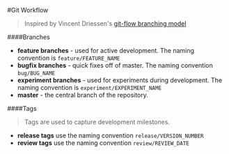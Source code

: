 #Git Workflow
> Inspired by Vincent Driessen's [git-flow branching model](http://nvie.com/posts/a-successful-git-branching-model/)

####Branches
* **feature branches** - used for active development. The naming convention is ``feature/FEATURE_NAME``  
* **bugfix branches** - quick fixes off of master. The naming convention ``bug/BUG_NAME``  
* **experiment branches** - used for experiments during development. The naming convention is ``experiment/EXPERIMENT_NAME``  
* **master** - the central branch of the repository. 

####Tags  
> Tags are used to capture development milestones.

* **release tags** use the naming convention ``release/VERSION_NUMBER``  
* **review tags** use the naming convention ``review/REVIEW_DATE``
